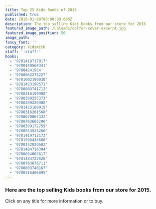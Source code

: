 ```yaml
---
title: Top 25 Kids Books of 2015
published: true
date: 2016-01-08T00:00:00.000Z
description: The top selling Kids books from our store for 2015
featured_image_path: /uploads/colfer-cover-excerpt.jpg
featured_image_position: 50
image_path: ''
fancy_font: ''
category: kidsmith
staff: '-staff-'
books:
  - '9781419717017'
  - '9780140564341'
  - '97804241934'
  - '9780062278227'
  - '9781602190030'
  - '9781423199571'
  - '9780803741713'
  - '9780316199988'
  - '9780399255373'
  - '9780399226908'
  - '9781423160915'
  - '9780316201568'
  - '9780670867332'
  - '9780763665296'
  - '9780399172755'
  - '9780553524260'
  - '9781419712173'
  - '9781596438668'
  - '9780152020682'
  - '9781484716304'
  - '9780694003617'
  - '9781484722626'
  - '9780763676711'
  - '9780803740167'
  - '9780316406895'
---
```


### Here are the top selling Kids books from our store for 2015.


Click on any title for more information or to buy.